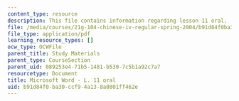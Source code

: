```yaml
---
content_type: resource
description: This file contains information regarding lesson 11 oral.
file: /media/courses/21g-104-chinese-iv-regular-spring-2004/b91d84f0ba30ccf94a138a0801ff462e_MIT21G_104S04_Oral_11.pdf
file_type: application/pdf
learning_resource_types: []
ocw_type: OCWFile
parent_title: Study Materials
parent_type: CourseSection
parent_uid: 089253e4-71b5-1481-b530-7c5b1a92c7a7
resourcetype: Document
title: Microsoft Word - L. 11 oral
uid: b91d84f0-ba30-ccf9-4a13-8a0801ff462e
---
```

